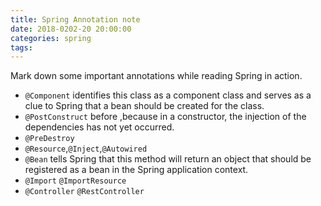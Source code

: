 ```yaml
---
title: Spring Annotation note
date: 2018-0202-20 20:00:00
categories: spring
tags:
---
```

Mark down some important annotations while reading Spring in action.
<!-- more -->
- `@Component` identifies this class as a component class and serves as a clue to Spring that a bean should be created for the class.
- `@PostConstruct` before ,because in a constructor, the injection of the dependencies has not yet occurred.
- `@PreDestroy` 
- `@Resource`,`@Inject`,`@Autowired`
- `@Bean` tells Spring that this method will return an object that should be registered as a bean in the Spring application context.
- `@Import` `@ImportResource`
- `@Controller` `@RestController`